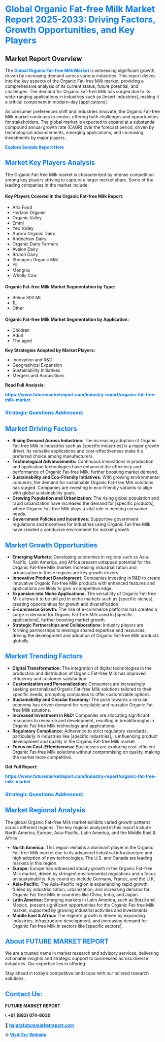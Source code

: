 <h1 style="color: #007BFF;">Global Organic Fat-free Milk Market Report 2025-2033: Driving Factors, Growth Opportunities, and Key Players</h1>

<section id="overview">
<h2>Market Report Overview</h2>
<p>The <a href="https://www.futuremarketreport.com/industry-report/organic-fat-free-milk-market" style="color: #007BFF; text-decoration: none;"><strong>Global Organic Fat-free Milk Market</strong></a> is witnessing significant growth, driven by increasing demand across various industries. This report delves into the key aspects of the Organic Fat-free Milk market, providing a comprehensive analysis of its current status, future potential, and challenges. The demand for Organic Fat-free Milk has surged due to its wide-ranging applications in industries such as [insert industries], making it a critical component in modern-day [applications].</p>
<p>As consumer preferences shift and industries innovate, the Organic Fat-free Milk market continues to evolve, offering both challenges and opportunities for stakeholders. The global market is expected to expand at a substantial compound annual growth rate (CAGR) over the forecast period, driven by technological advancements, emerging applications, and increasing investments by major players.</p>
</section>

<section id="overview">
<p><a href="https://www.futuremarketreport.com/request-sample/reportId=46793" style="color: #007BFF; text-decoration: none;"><strong>Explore Sample Report Here</strong></a></p>
</section>

<section id="key-players">
<h2 style="color: #007BFF;">Market Key Players Analysis</h2>
<p>The Organic Fat-free Milk market is characterized by intense competition among key players striving to capture a larger market share. Some of the leading companies in the market include:</p>
<h4>Key Players Covered in the Organic Fat-free Milk Report:</h4>
<ul><li>Arla Food</li><li>Horizon Organic</li><li>Organic Valley</li><li>Emmi</li><li>Yeo Valley</li><li>Aurora Organic Dairy</li><li>Andechser Dairy</li><li>Organic Dairy Farmers</li><li>Avalon Dairy</li><li>Bruton Dairy</li><li>Shengmu Organic Milk</li><li>Yili</li><li>Mengniu</li><li>Wholly Cow</li></ul>
<h4>Organic Fat-free Milk Market Segmentation by Type:</h4>
<ul><li>Below 300 ML</li><li>1L</li><li>Other</li></ul>

<h4>Organic Fat-free Milk Market Segmentation by Application:</h4>
<ul><li>Children</li><li>Adult</li><li>The aged</li></ul>
<p><strong>Key Strategies Adopted by Market Players:</strong></p>
<ul>
<li>Innovation and R&D</li>
<li>Geographical Expansion</li>
<li>Sustainability Initiatives</li>
<li>Mergers and Acquisitions</li>
</ul>
</section>

<section>
<p><strong>Read Full Analysis: </strong></p><a href="https://www.futuremarketreport.com/industry-report/organic-fat-free-milk-market" style="color: #007BFF; text-decoration: none;"><strong>https://www.futuremarketreport.com/industry-report/organic-fat-free-milk-market</strong></a>
<h3 style="color: #007BFF;">Strategic Questions Addressed:</h3>
</section>

<section id="driving-factors">
<h2 style="color: #007BFF;">Market Driving Factors</h2>
<ul>
<li><strong>Rising Demand Across Industries:</strong> The increasing adoption of Organic Fat-free Milk in industries such as [specific industries] is a major growth driver. Its versatile applications and cost-effectiveness make it a preferred choice among manufacturers.</li>
<li><strong>Technological Advancements:</strong> Continuous innovations in production and application technologies have enhanced the efficiency and performance of Organic Fat-free Milk, further boosting market demand.</li>
<li><strong>Sustainability and Eco-Friendly Initiatives:</strong> With growing environmental concerns, the demand for sustainable Organic Fat-free Milk solutions has surged. Companies are investing in eco-friendly variants to align with global sustainability goals.</li>
<li><strong>Growing Population and Urbanization:</strong> The rising global population and rapid urbanization have increased the demand for [specific products], where Organic Fat-free Milk plays a vital role in meeting consumer needs.</li>
<li><strong>Government Policies and Incentives:</strong> Supportive government regulations and incentives for industries using Organic Fat-free Milk have created a conducive environment for market growth.</li>
</ul>
</section>

<section id="growth-opportunities">
<h2 style="color: #007BFF;">Market Growth Opportunities</h2>
<ul>
<li><strong>Emerging Markets:</strong> Developing economies in regions such as Asia-Pacific, Latin America, and Africa present untapped potential for the Organic Fat-free Milk market. Increasing industrialization and urbanization in these regions are key growth drivers.</li>
<li><strong>Innovative Product Development:</strong> Companies investing in R&D to create innovative Organic Fat-free Milk products with enhanced features and applications are likely to gain a competitive edge.</li>
<li><strong>Expansion into Niche Applications:</strong> The versatility of Organic Fat-free Milk allows it to be utilized in niche markets such as [specific niches], creating opportunities for growth and diversification.</li>
<li><strong>E-commerce Growth:</strong> The rise of e-commerce platforms has created a surge in demand for Organic Fat-free Milk used in [specific applications], further boosting market growth.</li>
<li><strong>Strategic Partnerships and Collaborations:</strong> Industry players are forming partnerships to leverage shared expertise and resources, driving the development and adoption of Organic Fat-free Milk products globally.</li>
</ul>
</section>

<section id="trending-factors">
<h2 style="color: #007BFF;">Market Trending Factors</h2>
<ul>
<li><strong>Digital Transformation:</strong> The integration of digital technologies in the production and distribution of Organic Fat-free Milk has improved efficiency and customer satisfaction.</li>
<li><strong>Customization and Personalization:</strong> Consumers are increasingly seeking personalized Organic Fat-free Milk solutions tailored to their specific needs, prompting companies to offer customizable options.</li>
<li><strong>Sustainability and Circular Economy:</strong> The push towards a circular economy has driven demand for recyclable and reusable Organic Fat-free Milk solutions.</li>
<li><strong>Increased Investment in R&D:</strong> Companies are allocating significant resources to research and development, resulting in breakthroughs in Organic Fat-free Milk technology and applications.</li>
<li><strong>Regulatory Compliance:</strong> Adherence to strict regulatory standards, particularly in industries like [specific industries], is influencing product development and quality in the Organic Fat-free Milk market.</li>
<li><strong>Focus on Cost-Effectiveness:</strong> Businesses are exploring cost-efficient Organic Fat-free Milk solutions without compromising on quality, making the market more competitive.</li>
</ul>
</section>

<section>
<p><strong>Get Full Report: </strong></p><a href="https://www.futuremarketreport.com/industry-report/organic-fat-free-milk-market" style="color: #007BFF; text-decoration: none;"><strong>https://www.futuremarketreport.com/industry-report/organic-fat-free-milk-market</strong></a>
<h3 style="color: #007BFF;">Strategic Questions Addressed:</h3>
</section>


<section id="regional-analysis">
<h2 style="color: #007BFF;">Market Regional Analysis</h2>
<p>The global Organic Fat-free Milk market exhibits varied growth patterns across different regions. The key regions analyzed in this report include North America, Europe, Asia-Pacific, Latin America, and the Middle East & Africa:</p>
<ul>
<li><strong>North America:</strong> This region remains a dominant player in the Organic Fat-free Milk market due to its advanced industrial infrastructure and high adoption of new technologies. The U.S. and Canada are leading markets in this region.</li>
<li><strong>Europe:</strong> Europe has witnessed steady growth in the Organic Fat-free Milk market, driven by stringent environmental regulations and a focus on sustainability. Key countries include Germany, France, and the U.K.</li>
<li><strong>Asia-Pacific:</strong> The Asia-Pacific region is experiencing rapid growth, fueled by industrialization, urbanization, and increasing demand for Organic Fat-free Milk in countries like China, India, and Japan.</li>
<li><strong>Latin America:</strong> Emerging markets in Latin America, such as Brazil and Mexico, present significant opportunities for the Organic Fat-free Milk market, supported by growing industrial activities and investments.</li>
<li><strong>Middle East & Africa:</strong> The region’s growth is driven by expanding industries, infrastructure development, and increasing demand for Organic Fat-free Milk in sectors like [specific sectors].</li>
</ul>
</section>

<footer>
<h2 style="color: #007BFF;">About FUTURE MARKET REPORT</h2>
<p>We are a trusted name in market research and advisory services, delivering actionable insights and strategic support to businesses across diverse industries. Our expertise lies in offering:</p>

<p>Stay ahead in today’s competitive landscape with our tailored research solutions.</p>

<h2 style="color: #007BFF;">Contact Us:</h2>
<p><strong>FUTURE MARKET REPORT</strong></p>
<p>📞 <strong>+91 (883) 074-8030</strong></p>
<p>📧 <strong><a href="mailto:help@futuremarketreport.com" style="color: #007BFF;">help@futuremarketreport.com</a></strong></p>
<p>🌐 <strong><a href="https://www.futuremarketreport.com/" style="color: #007BFF;">Visit Our Website</a></strong></p>
</footer>
